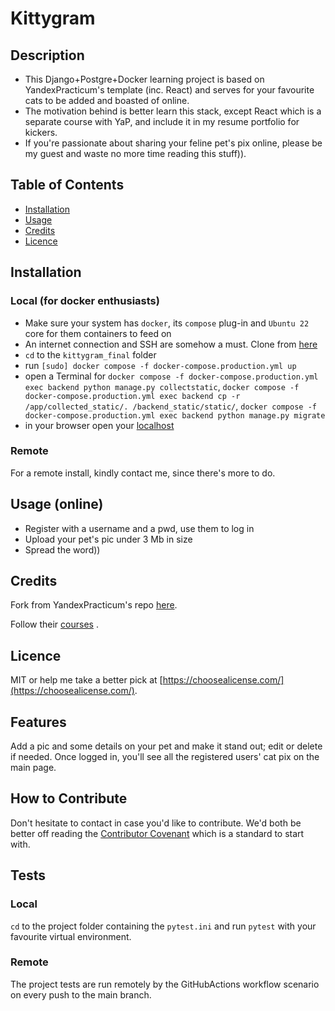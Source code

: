 # Kittygram

## Description

- This Django+Postgre+Docker learning project is based on YandexPracticum's template (inc. React) and serves for your favourite cats to be added and boasted of online.
- The motivation behind is better learn this stack, except React which is a separate course with YaP, and include it in my resume portfolio for kickers.
- If you're passionate about sharing your feline pet's pix online, please be my guest and waste no more time reading this stuff)).

## Table of Contents

- [Installation](#installation)
- [Usage](#usage)
- [Credits](#credits)
- [Licence](#license)

## Installation

### Local (for docker enthusiasts)

- Make sure your system has ```docker```, its ```compose``` plug-in and ```Ubuntu 22``` core for them containers to feed on
- An internet connection and SSH are somehow a must. Clone from [here](git@github.com:kirkoov/kittygram_final.git)
- ```cd``` to the ```kittygram_final``` folder
- run ```[sudo] docker compose -f docker-compose.production.yml up```
- open a Terminal for ```docker compose -f docker-compose.production.yml exec backend python manage.py collectstatic```, ```docker compose -f docker-compose.production.yml exec backend cp -r /app/collected_static/. /backend_static/static/```, ```docker compose -f docker-compose.production.yml exec backend python manage.py migrate``` 
- in your browser open your [localhost](http://localhost:9000)

### Remote

For a remote install, kindly contact me, since there's more to do.

## Usage (online)

- Register with a username and a pwd, use them to log in
- Upload your pet's pic under 3 Mb in size
- Spread the word))

## Credits

Fork from YandexPracticum's repo [here](https://github.com/yandex-praktikum/kittygram_final).

Follow their [courses](https://practicum.yandex.ru/catalog/programming/?from=main_header-programming_button) .

## Licence

MIT or help me take a better pick at [https://choosealicense.com/](https://choosealicense.com/).

## Features

Add a pic and some details on your pet and make it stand out; edit or delete if needed. Once logged in, you'll see all the registered users' cat pix on the main page.

## How to Contribute

Don't hesitate to contact in case you'd like to contribute. We'd both be better off reading the [Contributor Covenant](https://www.contributor-covenant.org/) which is a standard to start with.

## Tests

### Local

```cd``` to the project folder containing the ```pytest.ini``` and run ```pytest``` with your favourite virtual environment.

### Remote

The project tests are run remotely by the GitHubActions workflow scenario on every push to the main branch.
